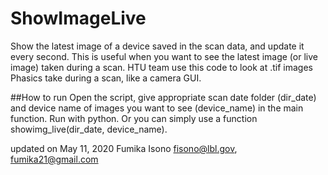 # ShowImageLive

Show the latest image of a device saved in the scan data, and update it every second.
This is useful when you want to see the latest image (or live image) taken during a scan.
HTU team use this code to look at .tif images Phasics take during a scan, like a camera GUI.

##How to run
Open the script, give appropriate scan date folder (dir_date) and device name of images you want to see (device_name) in the main function.
Run with python.
Or you can simply use a function showimg_live(dir_date, device_name).

updated on May 11, 2020
Fumika Isono fisono@lbl.gov, fumika21@gmail.com
